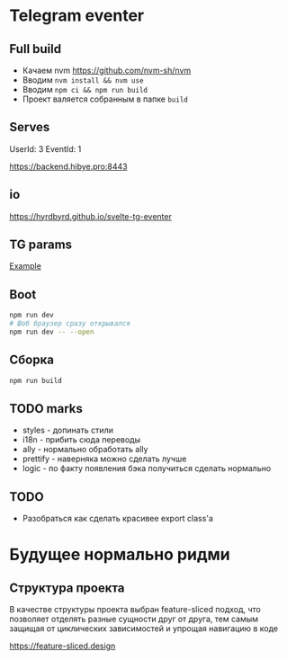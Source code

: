 # Telegram eventer

## Full build

- Качаем nvm https://github.com/nvm-sh/nvm
- Вводим ```nvm install && nvm use```
- Вводим ```npm ci && npm run build```
- Проект валяется собранным в папке `build`

## Serves

UserId: 3
EventId: 1

https://backend.hibye.pro:8443

## io

https://hyrdbyrd.github.io/svelte-tg-eventer

## TG params

[Example](https://cool-faithful-kangaroo.ngrok-free.app/event/1?eventId=1&userId=1&type=rating&meetingId=1#tgWebAppData=query_id%3DAAFq6iEDAQAAAGrqIQPX1zwl%26user%3D%257B%2522id%2522%253A2200037994%252C%2522first_name%2522%253A%2522Ilya%2522%252C%2522last_name%2522%253A%2522Tester%2522%252C%2522username%2522%253A%2522hyrdbyrd_tester%2522%252C%2522language_code%2522%253A%2522ru%2522%252C%2522allows_write_to_pm%2522%253Atrue%257D%26auth_date%3D1708783403%26hash%3D512d6e4148a2ead2f5f4f03bcc0e97ab09610caa196666bc9d735bba6340d6a5&tgWebAppVersion=7.0&tgWebAppPlatform=tdesktop&tgWebAppThemeParams=%7B%22accent_text_color%22%3A%22%2379e8da%22%2C%22bg_color%22%3A%22%23282e33%22%2C%22button_color%22%3A%22%233fc1b0%22%2C%22button_text_color%22%3A%22%23ffffff%22%2C%22destructive_text_color%22%3A%22%23f57474%22%2C%22header_bg_color%22%3A%22%23282e33%22%2C%22hint_color%22%3A%22%2382868a%22%2C%22link_color%22%3A%22%234be1c3%22%2C%22secondary_bg_color%22%3A%22%23313b43%22%2C%22section_bg_color%22%3A%22%23282e33%22%2C%22section_header_text_color%22%3A%22%234be1c3%22%2C%22subtitle_text_color%22%3A%22%2382868a%22%2C%22text_color%22%3A%22%23f5f5f5%22%7D)

## Boot

```bash
npm run dev
# Шоб браузер сразу открывался
npm run dev -- --open
```

## Сборка

```bash
npm run build
```

## TODO marks

- styles - допинать стили
- i18n - прибить сюда переводы
- ally - нормально обработать ally
- prettify - наверняка можно сделать лучше
- logic - по факту появления бэка получиться сделать нормально

## TODO

- Разобраться как сделать красивее export class'a

# Будущее нормально ридми

## Структура проекта

В качестве структуры проекта выбран feature-sliced подход, что позволяет отделять разные сущности друг от друга, тем самым защищая от циклических зависимостей и упрощая навигацию в коде

https://feature-sliced.design
